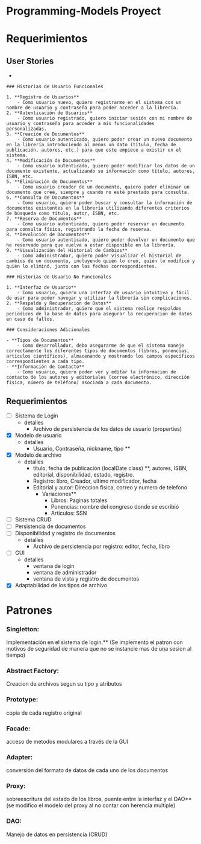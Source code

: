 # Programming-Models Proyect

# Requerimientos

## User Stories

- 
    
    ### Historias de Usuario Funcionales
    
    1. **Registro de Usuarios**
        - Como usuario nuevo, quiero registrarme en el sistema con un nombre de usuario y contraseña para poder acceder a la librería.
    2. **Autenticación de Usuarios**
        - Como usuario registrado, quiero iniciar sesión con mi nombre de usuario y contraseña para acceder a mis funcionalidades personalizadas.
    3. **Creación de Documentos**
        - Como usuario autenticado, quiero poder crear un nuevo documento en la librería introduciendo al menos un dato (título, fecha de publicación, autores, etc.) para que este empiece a existir en el sistema.
    4. **Modificación de Documentos**
        - Como usuario autenticado, quiero poder modificar los datos de un documento existente, actualizando su información como título, autores, ISBN, etc.
    5. **Eliminación de Documentos**
        - Como usuario creador de un documento, quiero poder eliminar un documento que creé, siempre y cuando no esté prestado para consulta.
    6. **Consulta de Documentos**
        - Como usuario, quiero poder buscar y consultar la información de documentos existentes en la librería utilizando diferentes criterios de búsqueda como título, autor, ISBN, etc.
    7. **Reserva de Documentos**
        - Como usuario autenticado, quiero poder reservar un documento para consulta física, registrando la fecha de reserva.
    8. **Devolución de Documentos**
        - Como usuario autenticado, quiero poder devolver un documento que he reservado para que vuelva a estar disponible en la librería.
    9. **Visualización del Historial de Cambios**
        - Como administrador, quiero poder visualizar el historial de cambios de un documento, incluyendo quién lo creó, quién lo modificó y quién lo eliminó, junto con las fechas correspondientes.
    
    ### Historias de Usuario No Funcionales
    
    1. **Interfaz de Usuario**
        - Como usuario, quiero una interfaz de usuario intuitiva y fácil de usar para poder navegar y utilizar la librería sin complicaciones.
    2. **Respaldo y Recuperación de Datos**
        - Como administrador, quiero que el sistema realice respaldos periódicos de la base de datos para asegurar la recuperación de datos en caso de fallos.
    
    ### Consideraciones Adicionales
    
    - **Tipos de Documentos**
        - Como desarrollador, debo asegurarme de que el sistema maneje correctamente los diferentes tipos de documentos (libros, ponencias, artículos científicos), almacenando y mostrando los campos específicos correspondientes a cada tipo.
    - **Información de Contacto**
        - Como usuario, quiero poder ver y editar la información de contacto de los autores y editoriales (correo electrónico, dirección física, número de teléfono) asociada a cada documento.

## Requerimientos

- [ ]  Sistema de Login
    - detalles
        - Archivo de persistencia de los datos de usuario (properties)
- [x]  Modelo de usuario
    - detalles
        - Usuario, Contraseña, nickname, tipo **
- [x]  Modelo de archivo
    - detalles
        - título, fecha de publicación (localDate class) **, autores, ISBN, editorial, disponibilidad, estado, registro.
        - Registro: libro, Creador, ultimo modificador, fecha
        - Editorial y autor: Direccion fisica, correo y numero de telefono
            - Variaciones**
                - Libros: Paginas totales
                - Ponencias: nombre del congreso donde se escribió
                - Articulos: SSN
- [ ]  Sistema CRUD
- [ ]  Persistencia de documentos
- [ ]  Disponibilidad y registro de documentos
    - detalles
        - Archivo de persistencia por registro: editor, fecha, libro
- [ ]  GUI
    - detalles
        - ventana de login
        - ventana de administrador
        - ventana de vista y registro de documentos
- [x]  Adaptabilidad de los tipos de archivo

# Patrones

### Singletton:

Implementación en el sistema de login.** (Se implemento el patron con motivos de seguridad de manera que no se instancie mas de una sesion al tiempo)

### Abstract Factory:

Creacion de archivos segun su tipo y atributos

### Prototype:

copia de cada registro original

### Facade:

acceso de metodos modulares a través de la GUI

### Adapter:

conversión del formato de datos de cada uno de los documentos

### Proxy:

sobreescritura del estado de los libros, puente entre la interfaz y el DAO**(se modifico el modelo del proxy al no contar con herencia multiple)

### DAO:

Manejo de datos en persistencia (CRUD)
